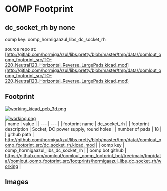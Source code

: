 # OOMP Footprint  
## dc_socket_rh  by none  
  
oomp key: oomp_hormigaazul_libs_dc_socket_rh  
  
source repo at: [http://gitlab.com/hormigaAzul/libs.pretty/blob/master/tmp/data//oomlout_oomp_footprint_src/TO-220_Neutral123_Horizontal_Reverse_LargePads.kicad_mod](http://gitlab.com/hormigaAzul/libs.pretty/blob/master/tmp/data//oomlout_oomp_footprint_src/TO-220_Neutral123_Horizontal_Reverse_LargePads.kicad_mod)  
## Footprint  
  
[![working_kicad_pcb_3d.png](working_kicad_pcb_3d_600.png)](working_kicad_pcb_3d.png)  
  
[![working.png](working_600.png)](working.png)  
| name | value | 
| --- | --- | 
| footprint name | dc_socket_rh | 
| footprint description | Socket, DC power supply, round holes | 
| number of pads | 18 | 
| github path | http://github.com/hormigaAzul/libs.pretty/blob/master/tmp/data//oomlout_oomp_footprint_src/dc_socket_rh.kicad_mod | 
| oomp key | oomp_hormigaazul_libs_dc_socket_rh | 
| oomp bot github | https://github.com/oomlout/oomlout_oomp_footprint_bot/tree/main/tmp/data//oomlout_oomp_footprint_src/footprints/hormigaazul_libs_dc_socket_rh/working | 
## Images  
